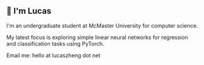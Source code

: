 ## 👋 I'm Lucas

I'm an undergraduate student at McMaster University for computer science.

My latest focus is exploring simple linear neural networks for regression and classification tasks using PyTorch.

Email me:
hello at lucaszheng dot net
<!--
**qZheng/qZheng** is a ✨ _special_ ✨ repository because its `README.md` (this file) appears on your GitHub profile.

Here are some ideas to get you started:

- 🔭 I’m currently working on ...
- 🌱 I’m currently learning ...
- 👯 I’m looking to collaborate on ...
- 🤔 I’m looking for help with ...
- 💬 Ask me about ...
- 📫 How to reach me: ...
- 😄 Pronouns: ...
- ⚡ Fun fact: ...
-->
